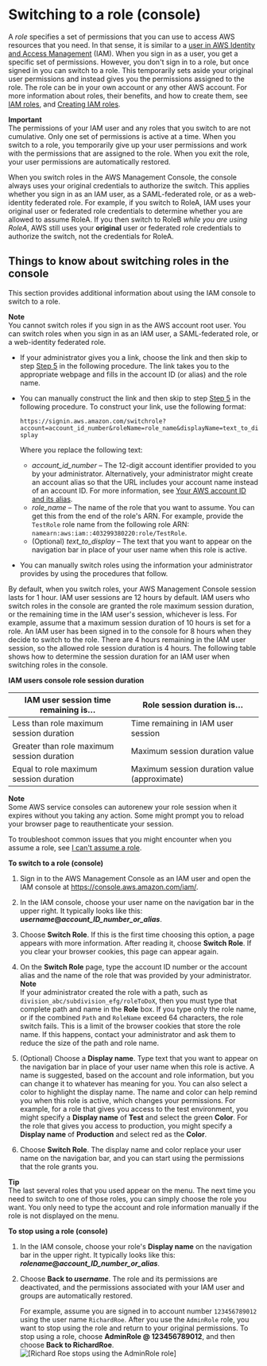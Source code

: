 # Switching to a role \(console\)<a name="id_roles_use_switch-role-console"></a>

A *role* specifies a set of permissions that you can use to access AWS resources that you need\. In that sense, it is similar to a [user in AWS Identity and Access Management](https://docs.aws.amazon.com/IAM/latest/UserGuide/id.html) \(IAM\)\. When you sign in as a user, you get a specific set of permissions\. However, you don't sign in to a role, but once signed in you can switch to a role\. This temporarily sets aside your original user permissions and instead gives you the permissions assigned to the role\. The role can be in your own account or any other AWS account\. For more information about roles, their benefits, and how to create them, see [IAM roles](id_roles.md), and [Creating IAM roles](id_roles_create.md)\.

**Important**  
The permissions of your IAM user and any roles that you switch to are not cumulative\. Only one set of permissions is active at a time\. When you switch to a role, you temporarily give up your user permissions and work with the permissions that are assigned to the role\. When you exit the role, your user permissions are automatically restored\.

When you switch roles in the AWS Management Console, the console always uses your original credentials to authorize the switch\. This applies whether you sign in as an IAM user, as a SAML\-federated role, or as a web\-identity federated role\. For example, if you switch to RoleA, IAM uses your original user or federated role credentials to determine whether you are allowed to assume RoleA\. If you then switch to RoleB *while you are using RoleA*, AWS still uses your **original** user or federated role credentials to authorize the switch, not the credentials for RoleA\.

## Things to know about switching roles in the console<a name="id_roles_iam_user-switch-role-console-things-to-know"></a>

This section provides additional information about using the IAM console to switch to a role\.

**Note**  
You cannot switch roles if you sign in as the AWS account root user\. You can switch roles when you sign in as an IAM user, a SAML\-federated role, or a web\-identity federated role\.
+ If your administrator gives you a link, choose the link and then skip to step [Step 5](#StepJumpToHere) in the following procedure\. The link takes you to the appropriate webpage and fills in the account ID \(or alias\) and the role name\.
+ You can manually construct the link and then skip to step [Step 5](#StepJumpToHere) in the following procedure\. To construct your link, use the following format:

  `https://signin.aws.amazon.com/switchrole?account=account_id_number&roleName=role_name&displayName=text_to_display`

  Where you replace the following text:
  + *account\_id\_number* – The 12\-digit account identifier provided to you by your administrator\. Alternatively, your administrator might create an account alias so that the URL includes your account name instead of an account ID\. For more information, see [Your AWS account ID and its alias](console_account-alias.md)\.
  + *role\_name* – The name of the role that you want to assume\. You can get this from the end of the role's ARN\. For example, provide the `TestRole` role name from the following role ARN: `namearn:aws:iam::403299380220:role/TestRole`\.
  + \(Optional\) *text\_to\_display* – The text that you want to appear on the navigation bar in place of your user name when this role is active\.
+ You can manually switch roles using the information your administrator provides by using the procedures that follow\. 

By default, when you switch roles, your AWS Management Console session lasts for 1 hour\. IAM user sessions are 12 hours by default\. IAM users who switch roles in the console are granted the role maximum session duration, or the remaining time in the IAM user's session, whichever is less\. For example, assume that a maximum session duration of 10 hours is set for a role\. An IAM user has been signed in to the console for 8 hours when they decide to switch to the role\. There are 4 hours remaining in the IAM user session, so the allowed role session duration is 4 hours\. The following table shows how to determine the session duration for an IAM user when switching roles in the console\.


**IAM users console role session duration**  

| IAM user session time remaining is… | Role session duration is… | 
| --- | --- | 
| Less than role maximum session duration | Time remaining in IAM user session | 
| Greater than role maximum session duration | Maximum session duration value | 
| Equal to role maximum session duration | Maximum session duration value \(approximate\) | 

**Note**  
Some AWS service consoles can autorenew your role session when it expires without you taking any action\. Some might prompt you to reload your browser page to reauthenticate your session\.

To troubleshoot common issues that you might encounter when you assume a role, see [I can't assume a role](troubleshoot_roles.md#troubleshoot_roles_cant-assume-role)\.

**To switch to a role \(console\)**

1. Sign in to the AWS Management Console as an IAM user and open the IAM console at [https://console\.aws\.amazon\.com/iam/](https://console.aws.amazon.com/iam/)\.

1. In the IAM console, choose your user name on the navigation bar in the upper right\. It typically looks like this: ***username*@*account\_ID\_number\_or\_alias***\.

1. Choose **Switch Role**\. If this is the first time choosing this option, a page appears with more information\. After reading it, choose **Switch Role**\. If you clear your browser cookies, this page can appear again\.

1. On the **Switch Role** page, type the account ID number or the account alias and the name of the role that was provided by your administrator\.
**Note**  
If your administrator created the role with a path, such as `division_abc/subdivision_efg/roleToDoX`, then you must type that complete path and name in the **Role** box\. If you type only the role name, or if the combined `Path` and `RoleName` exceed 64 characters, the role switch fails\. This is a limit of the browser cookies that store the role name\. If this happens, contact your administrator and ask them to reduce the size of the path and role name\.

1. <a name="StepJumpToHere"></a>\(Optional\) Choose a **Display name**\. Type text that you want to appear on the navigation bar in place of your user name when this role is active\. A name is suggested, based on the account and role information, but you can change it to whatever has meaning for you\. You can also select a color to highlight the display name\. The name and color can help remind you when this role is active, which changes your permissions\. For example, for a role that gives you access to the test environment, you might specify a **Display name** of **Test** and select the green **Color**\. For the role that gives you access to production, you might specify a **Display name** of **Production** and select red as the **Color**\.

1. Choose **Switch Role**\. The display name and color replace your user name on the navigation bar, and you can start using the permissions that the role grants you\.

**Tip**  
The last several roles that you used appear on the menu\. The next time you need to switch to one of those roles, you can simply choose the role you want\. You only need to type the account and role information manually if the role is not displayed on the menu\.

**To stop using a role \(console\)**

1. In the IAM console, choose your role's **Display name** on the navigation bar in the upper right\. It typically looks like this: ***rolename*@*account\_ID\_number\_or\_alias***\.

1. Choose **Back to *username***\. The role and its permissions are deactivated, and the permissions associated with your IAM user and groups are automatically restored\.

   For example, assume you are signed in to account number `123456789012` using the user name `RichardRoe`\. After you use the `AdminRole` role, you want to stop using the role and return to your original permissions\. To stop using a role, choose **AdminRole @ 123456789012**, and then choose **Back to RichardRoe**\.  
![\[Richard Roe stops using the AdminRole role\]](http://docs.aws.amazon.com/IAM/latest/UserGuide/images/role-stop-using.png)